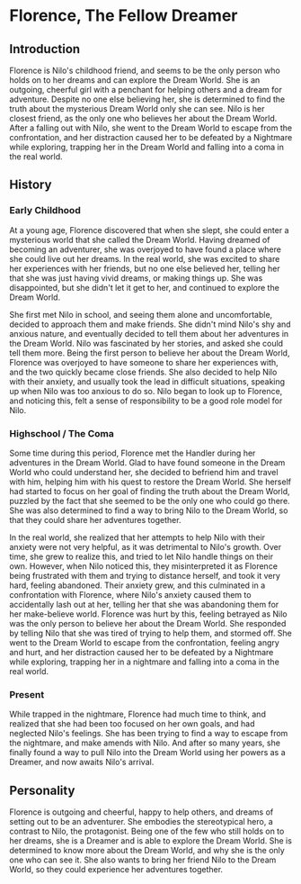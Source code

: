 # Florence, The Fellow Dreamer

## Introduction

Florence is Nilo's childhood friend, and seems to be the only person who holds on to her dreams and can explore the Dream World. She is an outgoing, cheerful girl with a penchant for helping others and a dream for adventure. Despite no one else believing her, she is determined to find the truth about the mysterious Dream World only she can see. Nilo is her closest friend, as the only one who believes her about the Dream World. After a falling out with Nilo, she went to the Dream World to escape from the confrontation, and her distraction caused her to be defeated by a Nightmare while exploring, trapping her in the Dream World and falling into a coma in the real world.

## History

### Early Childhood

At a young age, Florence discovered that when she slept, she could enter a mysterious world that she called the Dream World. Having dreamed of becoming an adventurer, she was overjoyed to have found a place where she could live out her dreams. In the real world, she was excited to share her experiences with her friends, but no one else believed her, telling her that she was just having vivid dreams, or making things up. She was disappointed, but she didn't let it get to her, and continued to explore the Dream World.

She first met Nilo in school, and seeing them alone and uncomfortable, decided to approach them and make friends. She didn't mind Nilo's shy and anxious nature, and eventually decided to tell them about her adventures in the Dream World. Nilo was fascinated by her stories, and asked she could tell them more. Being the first person to believe her about the Dream World, Florence was overjoyed to have someone to share her experiences with, and the two quickly became close friends. She also decided to help Nilo with their anxiety, and usually took the lead in difficult situations, speaking up when Nilo was too anxious to do so. Nilo began to look up to Florence, and noticing this, felt a sense of responsibility to be a good role model for Nilo.

### Highschool / The Coma

Some time during this period, Florence met the Handler during her adventures in the Dream World. Glad to have found someone in the Dream World who could understand her, she decided to befriend him and travel with him, helping him with his quest to restore the Dream World. She herself had started to focus on her goal of finding the truth about the Dream World, puzzled by the fact that she seemed to be the only one who could go there. She was also determined to find a way to bring Nilo to the Dream World, so that they could share her adventures together.

In the real world, she realized that her attempts to help Nilo with their anxiety were not very helpful, as it was detrimental to Nilo's growth. Over time, she grew to realize this, and tried to let Nilo handle things on their own. However, when Nilo noticed this, they misinterpreted it as Florence being frustrated with them and trying to distance herself, and took it very hard, feeling abandoned. Their anxiety grew, and this culminated in a confrontation with Florence, where Nilo's anxiety caused them to accidentally lash out at her, telling her that she was abandoning them for her make-believe world. Florence was hurt by this, feeling betrayed as Nilo was the only person to believe her about the Dream World. She responded by telling Nilo that she was tired of trying to help them, and stormed off. She went to the Dream World to escape from the confrontation, feeling angry and hurt, and her distraction caused her to be defeated by a Nightmare while exploring, trapping her in a nightmare and falling into a coma in the real world.

### Present

While trapped in the nightmare, Florence had much time to think, and realized that she had been too focused on her own goals, and had neglected Nilo's feelings. She has been trying to find a way to escape from the nightmare, and make amends with Nilo. And after so many years, she finally found a way to pull Nilo into the Dream World using her powers as a Dreamer, and now awaits Nilo's arrival.

## Personality

Florence is outgoing and cheerful, happy to help others, and dreams of setting out to be an adventurer. She embodies the stereotypical hero, a contrast to Nilo, the protagonist. Being one of the few who still holds on to her dreams, she is a Dreamer and is able to explore the Dream World. She is determined to know more about the Dream World, and why she is the only one who can see it. She also wants to bring her friend Nilo to the Dream World, so they could experience her adventures together.
